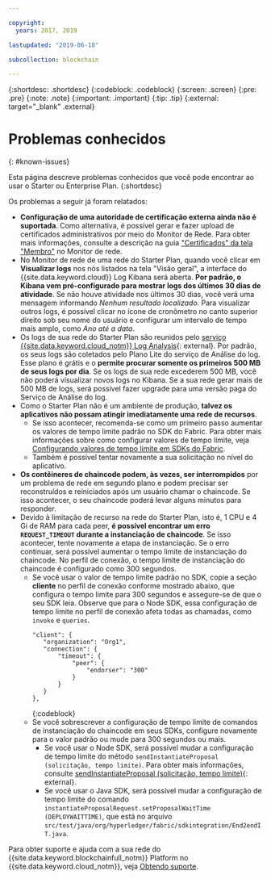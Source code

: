 ```yaml
---

copyright:
  years: 2017, 2019

lastupdated: "2019-06-18"

subcollection: blockchain

---
```


{:shortdesc: .shortdesc}
{:codeblock: .codeblock}
{:screen: .screen}
{:pre: .pre}
{:note: .note}
{:important: .important}
{:tip: .tip}
{:external: target="_blank" .external}

# Problemas conhecidos
{: #known-issues}

Esta página descreve problemas conhecidos que você pode encontrar ao usar o Starter ou Enterprise Plan.
{:shortdesc}

Os problemas a seguir já foram relatados:
- **Configuração de uma autoridade de certificação externa ainda não é suportada**. Como alternativa, é possível gerar e fazer upload de certificados administrativos por meio do Monitor de Rede. Para obter mais informações, consulte a descrição na guia ["Certificados" da tela "Membro"](/docs/services/blockchain/v10_dashboard.html#ibp-dashboard-members) no Monitor de rede.
- No Monitor de rede de uma rede do Starter Plan, quando você clicar em **Visualizar logs** nos nós listados na tela "Visão geral", a interface do {{site.data.keyword.cloud}} Log Kibana será aberta. **Por padrão, o Kibana vem pré-configurado para mostrar logs dos últimos 30 dias de atividade**. Se não houve atividade nos últimos 30 dias, você verá uma mensagem informando *Nenhum resultado localizado*. Para visualizar outros logs, é possível clicar no ícone de cronômetro no canto superior direito sob seu nome do usuário e configurar um intervalo de tempo mais amplo, como *Ano até a data*.
- Os logs de sua rede do Starter Plan são reunidos pelo [serviço {{site.data.keyword.cloud_notm}} Log Analysis](https://cloud.ibm.com/catalog/services/log-analysis){: external}. Por padrão, os seus logs são coletados pelo Plano Lite do serviço de Análise do log. Esse plano é grátis e o **permite procurar somente os primeiros 500 MB de seus logs por dia**. Se os logs de sua rede excederem 500 MB, você não poderá visualizar novos logs no Kibana. Se a sua rede gerar mais de 500 MB de logs, será possível fazer upgrade para uma versão paga do Serviço de Análise do log.
- Como o Starter Plan não é um ambiente de produção, **talvez os aplicativos não possam atingir imediatamente uma rede de recursos**.
  - Se isso acontecer, recomenda-se como um primeiro passo aumentar os valores de tempo limite padrão no SDK do Fabric. Para obter mais informações sobre como configurar valores de tempo limite, veja [Configurando valores de tempo limite em SDKs do Fabric](/docs/services/blockchain/best_practices.html#best-practices-app-set-timeout-in-sdk).
  - Também é possível tentar novamente a sua solicitação no nível do aplicativo.
- **Os contêineres de chaincode podem, às vezes, ser interrompidos** por um problema de rede em segundo plano e podem precisar ser reconstruídos e reiniciados após um usuário chamar o chaincode. Se isso acontecer, o seu chaincode poderá levar alguns minutos para responder.
- Devido à limitação de recurso na rede do Starter Plan, isto é, 1 CPU e 4 Gi de RAM para cada peer, **é possível encontrar um erro `REQUEST_TIMEOUT` durante a instanciação de chaincode**. Se isso acontecer, tente novamente a etapa de instanciação. Se o erro continuar, será possível aumentar o tempo limite de instanciação do chaincode. No perfil de conexão, o tempo limite de instanciação do chaincode é configurado como 300 segundos.
  - Se você usar o valor de tempo limite padrão no SDK, copie a seção **cliente** no perfil de conexão conforme mostrado abaixo, que configura o tempo limite para 300 segundos e assegure-se de que o seu SDK leia. Observe que para o Node SDK, essa configuração de tempo limite no perfil de conexão afeta todas as chamadas, como `invoke` e `queries`.
    ```
    "client": {
       "organization": "Org1",
       "connection": {
           "timeout": {
               "peer": {
                   "endorser": "300"
               }
           }
       }
    },
    ```
    {:codeblock}
  - Se você sobrescrever a configuração de tempo limite de comandos de instanciação do chaincode em seus SDKs, configure novamente para o valor padrão ou mude para 300 segundos ou mais.
    - Se você usar o Node SDK, será possível mudar a configuração de tempo limite do método `sendInstantiateProposal (solicitação, tempo limite)`. Para obter mais informações, consulte [sendInstantiateProposal (solicitação, tempo limite)](https://fabric-sdk-node.github.io/Channel.html#sendInstantiateProposal){: external}.
    - Se você usar o Java SDK, será possível mudar a configuração de tempo limite do comando `instantiateProposalRequest.setProposalWaitTime (DEPLOYWAITTIME)`, que está no arquivo `src/test/java/org/hyperledger/fabric/sdkintegration/End2endIT.java`.

Para obter suporte e ajuda com a sua rede do {{site.data.keyword.blockchainfull_notm}} Platform no {{site.data.keyword.cloud_notm}}, veja [Obtendo suporte](/docs/services/blockchain/ibmblockchain_support.html#blockchain-support).
